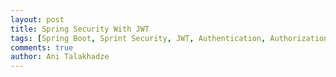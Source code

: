 ```yaml
---
layout: post
title: Spring Security With JWT
tags: [Spring Boot, Sprint Security, JWT, Authentication, Authorization, Java]
comments: true
author: Ani Talakhadze
---
```


